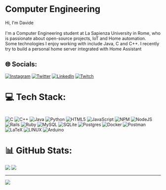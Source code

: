 # Computer Engineering
Hi, I'm Davide<br><br>I'm a Computer Engineering student at La Sapienza University in Rome, who is passionate about open-source projects, IoT and Home automation.<br>Some technologies I enjoy working with include Java, C and C++. I recently try to build a personal home server integrated with Home Assistant


## 🌐 Socials:
[![Instagram](https://img.shields.io/badge/Instagram-%23E4405F.svg?style=for-the-badge&logo=Instagram&logoColor=white)](https://instagram.com/davide_petulla) 
[![Twitter](https://img.shields.io/badge/Twitter-%231DA1F2.svg?style=for-the-badge&logo=Twitter&logoColor=white)](https://twitter.com/CCommander51) 
[![LinkedIn](https://img.shields.io/badge/LinkedIn-%230A66C2.svg?style=for-the-badge&logo=Linkedin&logoColor=white)](https://www.linkedin.com/in/davide-petull%C3%A0-79b725226/) 
[![Twitch](https://img.shields.io/badge/Twitch-%239146FF.svg?style=for-the-badge&logo=Twitch&logoColor=white)](https://twitch.tv/CCommander51) 

# 💻 Tech Stack:
<br>![C](https://img.shields.io/badge/c-%2300599C.svg?style=for-the-badge&logo=c&logoColor=white) 
![C++](https://img.shields.io/badge/c++-%2300599C.svg?style=for-the-badge&logo=c%2B%2B&logoColor=white) 
![Java](https://img.shields.io/badge/java-%23ED8B00.svg?style=for-the-badge&logo=java&logoColor=white) 
![Python](https://img.shields.io/badge/python-3670A0?style=for-the-badge&logo=python&logoColor=ffdd54)
![HTML5](https://img.shields.io/badge/html5-%23E34F26.svg?style=for-the-badge&logo=html5&logoColor=white)
![JavaScript](https://img.shields.io/badge/javascript-%23323330.svg?style=for-the-badge&logo=javascript&logoColor=%23F7DF1E)
![NPM](https://img.shields.io/badge/NPM-%23000000.svg?style=for-the-badge&logo=npm&logoColor=white) 
![NodeJS](https://img.shields.io/badge/node.js-6DA55F?style=for-the-badge&logo=node.js&logoColor=white)
![Rails](https://img.shields.io/badge/rails-%23CC0000.svg?style=for-the-badge&logo=ruby-on-rails&logoColor=white) 
![Ruby](https://img.shields.io/badge/ruby-%23CC342D.svg?style=for-the-badge&logo=ruby&logoColor=white)
![MySQL](https://img.shields.io/badge/mysql-%234479A1.svg?style=for-the-badge&logo=mysql&logoColor=white)
![SQLite](https://img.shields.io/badge/sqlite-%23003B57.svg?style=for-the-badge&logo=sqlite&logoColor=white) 
![Postgres](https://img.shields.io/badge/postgres-%234169E1.svg?style=for-the-badge&logo=postgresql&logoColor=white)
![Docker](https://img.shields.io/badge/docker-%230db7ed.svg?style=for-the-badge&logo=docker&logoColor=white) 
![Postman](https://img.shields.io/badge/Postman-FF6C37?style=for-the-badge&logo=postman&logoColor=white)
![LaTeX](https://img.shields.io/badge/latex-%23008080.svg?style=for-the-badge&logo=latex&logoColor=white)
![LINUX](https://img.shields.io/badge/Linux-FCC624?style=for-the-badge&logo=linux&logoColor=black) 
![Arduino](https://img.shields.io/badge/-Arduino-00979D?style=for-the-badge&logo=Arduino&logoColor=white) 

# 📊 GitHub Stats:

![](https://github-readme-stats.vercel.app/api?username=CCommander51&theme=dark&hide_border=true&include_all_commits=false&count_private=true)
![](https://github-readme-stats.vercel.app/api/top-langs/?username=CCommander51&theme=dark&hide_border=true&include_all_commits=false&count_private=true&layout=compact)

---
[![](https://visitcount.itsvg.in/api?id=CCommander51&label=Profile%20Views&color=12&icon=2&pretty=true)](https://visitcount.itsvg.in)
